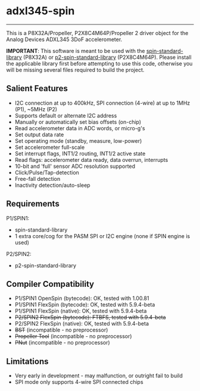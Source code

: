 # adxl345-spin 
--------------

This is a P8X32A/Propeller, P2X8C4M64P/Propeller 2 driver object for the Analog Devices ADXL345 3DoF accelerometer.

**IMPORTANT**: This software is meant to be used with the [spin-standard-library](https://github.com/avsa242/spin-standard-library) (P8X32A) or [p2-spin-standard-library](https://github.com/avsa242/p2-spin-standard-library) (P2X8C4M64P). Please install the applicable library first before attempting to use this code, otherwise you will be missing several files required to build the project.

## Salient Features

* I2C connection at up to 400kHz, SPI connection (4-wire) at up to 1MHz (P1), ~5MHz (P2)
* Supports default or alternate I2C address
* Manually or automatically set bias offsets (on-chip)
* Read accelerometer data in ADC words, or micro-g's
* Set output data rate
* Set operating mode (standby, measure, low-power)
* Set accelerometer full-scale
* Set interrupt flags, INT1/2 routing, INT1/2 active state
* Read flags: accelerometer data ready, data overrun, interrupts
* 10-bit and 'full' sensor ADC resolution supported
* Click/Pulse/Tap-detection
* Free-fall detection
* Inactivity detection/auto-sleep

## Requirements

P1/SPIN1:
* spin-standard-library
* 1 extra core/cog for the PASM SPI or I2C engine (none if SPIN engine is used)

P2/SPIN2:
* p2-spin-standard-library

## Compiler Compatibility

* P1/SPIN1 OpenSpin (bytecode): OK, tested with 1.00.81
* P1/SPIN1 FlexSpin (bytecode): OK, tested with 5.9.4-beta
* P1/SPIN1 FlexSpin (native): OK, tested with 5.9.4-beta
* ~~P2/SPIN2 FlexSpin (bytecode): FTBFS, tested with 5.9.4-beta~~
* P2/SPIN2 FlexSpin (native): OK, tested with 5.9.4-beta
* ~~BST~~ (incompatible - no preprocessor)
* ~~Propeller Tool~~ (incompatible - no preprocessor)
* ~~PNut~~ (incompatible - no preprocessor)

## Limitations

* Very early in development - may malfunction, or outright fail to build
* SPI mode only supports 4-wire SPI connected chips

